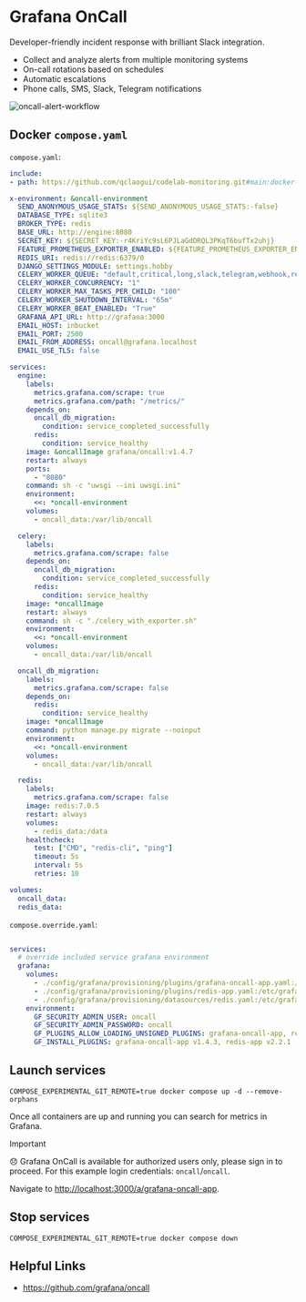 # Grafana OnCall

Developer-friendly incident response with brilliant Slack integration.

- Collect and analyze alerts from multiple monitoring systems
- On-call rotations based on schedules
- Automatic escalations
- Phone calls, SMS, Slack, Telegram notifications

![oncall-alert-workflow](https://grafana.com/static/img/docs/oncall/oncall-alert-workflow.png)

## Docker `compose.yaml`

`compose.yaml`:

```yaml
include:
- path: https://github.com/qclaogui/codelab-monitoring.git#main:docker-compose/monolithic-mode/logs/compose.yaml

x-environment: &oncall-environment
  SEND_ANONYMOUS_USAGE_STATS: ${SEND_ANONYMOUS_USAGE_STATS:-false}
  DATABASE_TYPE: sqlite3
  BROKER_TYPE: redis
  BASE_URL: http://engine:8080
  SECRET_KEY: ${SECRET_KEY:-r4KriYc9sL6PJLaGdDRQL3PKqT6bufTx2uhj}
  FEATURE_PROMETHEUS_EXPORTER_ENABLED: ${FEATURE_PROMETHEUS_EXPORTER_ENABLED:-true}
  REDIS_URI: redis://redis:6379/0
  DJANGO_SETTINGS_MODULE: settings.hobby
  CELERY_WORKER_QUEUE: "default,critical,long,slack,telegram,webhook,retry,celery,grafana"
  CELERY_WORKER_CONCURRENCY: "1"
  CELERY_WORKER_MAX_TASKS_PER_CHILD: "100"
  CELERY_WORKER_SHUTDOWN_INTERVAL: "65m"
  CELERY_WORKER_BEAT_ENABLED: "True"
  GRAFANA_API_URL: http://grafana:3000
  EMAIL_HOST: inbucket
  EMAIL_PORT: 2500
  EMAIL_FROM_ADDRESS: oncall@grafana.localhost
  EMAIL_USE_TLS: false

services:
  engine:
    labels:
      metrics.grafana.com/scrape: true
      metrics.grafana.com/path: "/metrics/"
    depends_on:
      oncall_db_migration:
        condition: service_completed_successfully
      redis:
        condition: service_healthy
    image: &oncallImage grafana/oncall:v1.4.7
    restart: always
    ports:
      - "8080"
    command: sh -c "uwsgi --ini uwsgi.ini"
    environment:
      <<: *oncall-environment
    volumes:
      - oncall_data:/var/lib/oncall

  celery:
    labels:
      metrics.grafana.com/scrape: false
    depends_on:
      oncall_db_migration:
        condition: service_completed_successfully
      redis:
        condition: service_healthy
    image: *oncallImage
    restart: always
    command: sh -c "./celery_with_exporter.sh"
    environment:
      <<: *oncall-environment
    volumes:
      - oncall_data:/var/lib/oncall

  oncall_db_migration:
    labels:
      metrics.grafana.com/scrape: false
    depends_on:
      redis:
        condition: service_healthy
    image: *oncallImage
    command: python manage.py migrate --noinput
    environment:
      <<: *oncall-environment
    volumes:
      - oncall_data:/var/lib/oncall

  redis:
    labels:
      metrics.grafana.com/scrape: false
    image: redis:7.0.5
    restart: always
    volumes:
      - redis_data:/data
    healthcheck:
      test: ["CMD", "redis-cli", "ping"]
      timeout: 5s
      interval: 5s
      retries: 10

volumes:
  oncall_data:
  redis_data:
```

`compose.override.yaml`:

```yaml

services:
  # override included service grafana environment
  grafana:
    volumes:
      - ./config/grafana/provisioning/plugins/grafana-oncall-app.yaml:/etc/grafana/provisioning/plugins/grafana-oncall-app.yaml
      - ./config/grafana/provisioning/plugins/redis-app.yaml:/etc/grafana/provisioning/plugins/redis-app.yaml
      - ./config/grafana/provisioning/datasources/redis.yaml:/etc/grafana/provisioning/datasources/redis.yaml
    environment:
      GF_SECURITY_ADMIN_USER: oncall
      GF_SECURITY_ADMIN_PASSWORD: oncall
      GF_PLUGINS_ALLOW_LOADING_UNSIGNED_PLUGINS: grafana-oncall-app, redis-app
      GF_INSTALL_PLUGINS: grafana-oncall-app v1.4.3, redis-app v2.2.1
```

## Launch services

```shell
COMPOSE_EXPERIMENTAL_GIT_REMOTE=true docker compose up -d --remove-orphans
```

Once all containers are up and running you can search for metrics in Grafana.

> [!IMPORTANT]  
> 😞 Grafana OnCall is available for authorized users only, please sign in to proceed. For this example login credentials: `oncall`/`oncall`.

Navigate to <http://localhost:3000/a/grafana-oncall-app>.

## Stop services

```shell
COMPOSE_EXPERIMENTAL_GIT_REMOTE=true docker compose down
```

## Helpful Links

- <https://github.com/grafana/oncall>
